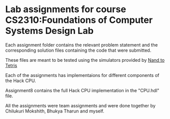 # Lab assignments for course CS2310:Foundations of Computer Systems Design Lab

Each assignment folder contains the relevant problem statement and the corresponding solution files containing the code that were submitted.

These files are meant to be tested using the simulators provided by <a href="https://www.nand2tetris.org/">Nand to Tetris</a>

Each of the assignments has implementaions for different components of the Hack CPU.

Assignment8 contains the full Hack CPU implementation in the "CPU.hdl" file.

All the assignments were team assignments and were done together by Chilukuri Mokshith, Bhukya Tharun and myself.